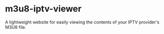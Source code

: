 # m3u8-iptv-viewer
A lightweight website for easily viewing the contents of your IPTV provider's M3U8 file.
